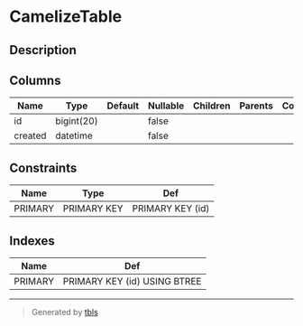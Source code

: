 # CamelizeTable

## Description



## Columns

| Name | Type | Default | Nullable | Children | Parents | Comment |
| ---- | ---- | ------- | -------- | -------- | ------- | ------- |
| id | bigint(20) |  | false |  |  |  |
| created | datetime |  | false |  |  |  |

## Constraints

| Name | Type | Def |
| ---- | ---- | --- |
| PRIMARY | PRIMARY KEY | PRIMARY KEY (id) |

## Indexes

| Name | Def |
| ---- | --- |
| PRIMARY | PRIMARY KEY (id) USING BTREE |

---

> Generated by [tbls](https://github.com/k1LoW/tbls)